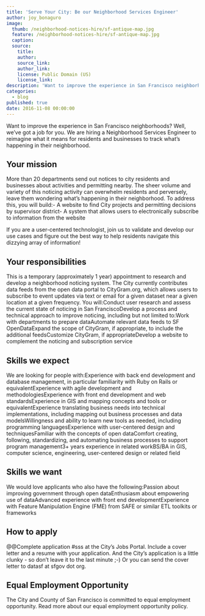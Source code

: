 ```yaml
---
title: 'Serve Your City: Be our Neighborhood Services Engineer'
author: joy_bonaguro
image:
  thumb: /neighborhood-notices-hire/sf-antique-map.jpg
  feature: /neighborhood-notices-hire/sf-antique-map.jpg
  caption:
  source:
    title:
    author:
    source_link:
    author_link:
    license: Public Domain (US)
    license_link:
description: 'Want to improve the experience in San Francisco neighborhoods? Well, we’ve got a job for you. We are hiring a Neighborhood Services Engineer to reimagine what it means for residents and businesses to track what’s happening in their neighborhood.'
categories:
  - blog
published: true
date: 2016-11-08 00:00:00
---
```



Want to improve the experience in San Francisco neighborhoods? Well, we’ve got a job for you. We are hiring a Neighborhood Services Engineer to reimagine what it means for residents and businesses to track what’s happening in their neighborhood.

## Your mission

More than 20 departments send out notices to city residents and businesses about activities and permitting nearby. The sheer volume and variety of this noticing activity can overwhelm residents and perversely, leave them wondering what’s happening in their neighborhood. To address this, you will build:- A website to find City projects and permitting decisions by supervisor district- A system that allows users to electronically subscribe to information from the website

If you are a user-centered technologist, join us to validate and develop our use cases and figure out the best way to help residents navigate this dizzying array of information!

## Your responsibilities

This is a temporary (approximately 1 year) appointment to research and develop a neighborhood noticing system. The City currently contributes data feeds from the open data portal to CityGram.org, which allows users to subscribe to event updates via text or email for a given dataset near a given location at a given frequency. You will:Conduct user research and assess the current state of noticing in San FranciscoDevelop a process and technical approach to improve noticing, including but not limited to:Work with departments to prepare dataAutomate relevant data feeds to SF OpenDataExpand the scope of CityGram, if appropriate, to include the additional feedsCustomize CityGram, if appropriateDevelop a website to complement the noticing and subscription service

## Skills we expect

We are looking for people with:Experience with back end development and database management, in particular familiarity with Ruby on Rails or equivalentExperience with agile development and methodologiesExperience with front end development and web standardsExperience in GIS and mapping concepts and tools or equivalentExperience translating business needs into technical implementations, including mapping out business processes and data modelsWillingness and ability to learn new tools as needed, including programming languagesExperience with user-centered design and techniquesFamiliar with the concepts of open dataComfort creating, following, standardizing, and automating business processes to support program management3+ years experience in related workBS/BA in GIS, computer science, engineering, user-centered design or related field

## Skills we want

We would love applicants who also have the following:Passion about improving government through open dataEnthusiasm about empowering use of dataAdvanced experience with front end developmentExperience with Feature Manipulation Engine (FME) from SAFE or similar ETL toolkits or frameworks

## How to apply

@@Complete application #sss at the City’s Jobs Portal. Include a cover letter and a resume with your application. And the City’s application is a little clunky - so don’t leave it to the last minute ;-) Or you can send the cover letter to datasf at sfgov dot org.

## Equal Employment Opportunity

The City and County of San Francisco is committed to equal employment opportunity. Read more about our equal employment opportunity policy.
